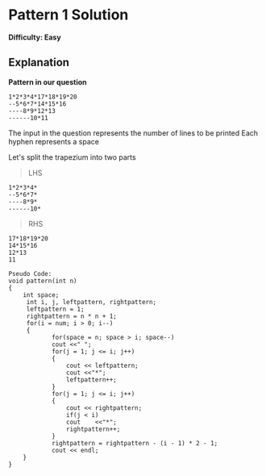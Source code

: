 
# Pattern 1 Solution


**Difficulty: Easy**

## Explanation
 
**Pattern in our question** 
```
1*2*3*4*17*18*19*20
--5*6*7*14*15*16
----8*9*12*13
------10*11
```
The input in the question represents the number of lines to be printed
Each hyphen represents a space

Let's split the trapezium into two parts
>LHS
```
1*2*3*4*
--5*6*7*
----8*9*
------10*
```
>RHS
```
17*18*19*20
14*15*16
12*13
11
```
```
Pseudo Code:
void pattern(int n)
{
	int space;
	 int i, j, leftpattern, rightpattern;
	 leftpattern = 1;
	 rightpattern = n * n + 1;
	 for(i = num; i > 0; i--) 
	 {
			for(space = n; space > i; space--)
			cout <<" ";
			for(j = 1; j <= i; j++) 
			{
				cout << leftpattern;
				cout <<"*";
				leftpattern++;
			}
			for(j = 1; j <= i; j++) 
			{
				cout << rightpattern;
				if(j < i)
				cout	<<"*";
				rightpattern++;
			}
			rightpattern = rightpattern - (i - 1) * 2 - 1;
			cout << endl;
	}	
}
```
